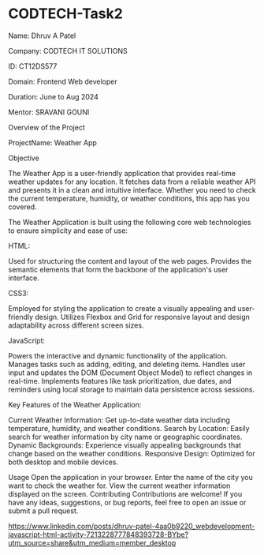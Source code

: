 # CODTECH-Task2

Name: Dhruv A Patel

Company: CODTECH IT SOLUTIONS

ID: CT12DS577

Domain: Frontend Web developer

Duration: June to Aug 2024

Mentor: SRAVANI GOUNI

Overview of the Project

ProjectName: Weather App

Objective

The Weather App is a user-friendly application that provides real-time weather updates for any location. It fetches data from a reliable weather API and presents it in a clean and intuitive interface. Whether you need to check the current temperature, humidity, or weather conditions, this app has you covered.

The Weather Application is built using the following core web technologies to ensure simplicity and ease of use:

HTML:

Used for structuring the content and layout of the web pages. Provides the semantic elements that form the backbone of the application's user interface.

CSS3:

Employed for styling the application to create a visually appealing and user-friendly design. Utilizes Flexbox and Grid for responsive layout and design adaptability across different screen sizes.

JavaScript:

Powers the interactive and dynamic functionality of the application. Manages tasks such as adding, editing, and deleting items. Handles user input and updates the DOM (Document Object Model) to reflect changes in real-time. Implements features like task prioritization, due dates, and reminders using local storage to maintain data persistence across sessions.

Key Features of the Weather Application: 

Current Weather Information: Get up-to-date weather data including temperature, humidity, and weather conditions.
Search by Location: Easily search for weather information by city name or geographic coordinates.
Dynamic Backgrounds: Experience visually appealing backgrounds that change based on the weather conditions.
Responsive Design: Optimized for both desktop and mobile devices.

Usage
Open the application in your browser.
Enter the name of the city you want to check the weather for.
View the current weather information displayed on the screen.
Contributing
Contributions are welcome! If you have any ideas, suggestions, or bug reports, feel free to open an issue or submit a pull request.


https://www.linkedin.com/posts/dhruv-patel-4aa0b9220_webdevelopment-javascript-html-activity-7213228777848393728-BYbe?utm_source=share&utm_medium=member_desktop
